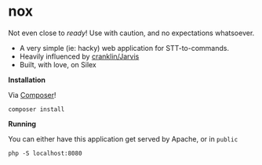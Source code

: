 nox
===

Not even close to *ready*! Use with caution, and no expectations whatsoever.

* A very simple (ie: hacky) web application for STT-to-commands.
* Heavily influenced by [cranklin/Jarvis](https://github.com/cranklin/Jarvis)
* Built, with love, on Silex

**Installation**

Via [Composer](http://getcomposer.org/doc/00-intro.md#globally)!
```
composer install
```

**Running**

You can either have this application get served by Apache, or in `public`
```
php -S localhost:8080
```
